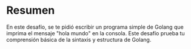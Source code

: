 # Resumen

En este desafío, se te pidió escribir un programa simple de Golang que imprima el mensaje "hola mundo" en la consola. Este desafío prueba tu comprensión básica de la sintaxis y estructura de Golang.
